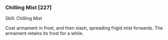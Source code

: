 ### Chilling Mist [227]

Skill: Chilling Mist

Coat armament in frost, and then slash, spreading frigid mist forwards. The armament retains its frost for a while.